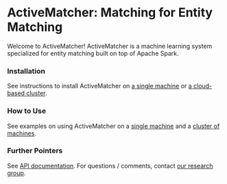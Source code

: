 # ActiveMatcher: Matching for Entity Matching

Welcome to ActiveMatcher! ActiveMatcher is a machine learning system specialized for
entity matching built on top of Apache Spark.

### Installation

See instructions to install ActiveMatcher on [a single machine](https://github.com/anhaidgroup/active_matcher/tree/main/doc/installation-guides)  or [a cloud-based cluster](https://github.com/anhaidgroup/active_matcher/blob/main/doc/installation-guides/install-cloud-based-cluster.md). 

### How to Use

See examples on using ActiveMatcher on a [single machine](https://github.com/anhaidgroup/active_matcher/blob/main/examples/Single-Machine-Example.md) and a [cluster of machines](https://github.com/anhaidgroup/active_matcher/blob/main/examples/Cluster-Example.md). 

### Further Pointers

See [API documentation](https://anhaidgroup.github.io/active_matcher). 
For questions / comments, contact [our research group](mailto:entitymatchinginfo@gmail.com).
